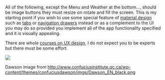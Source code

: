 All of the following, except the Menu and Weather at the bottom..., should be  image buttons  they must resize on rotate and fill the screen.   This is my starting point if you wish to use some special feature of [material design](https://material.google.com/)  such as [tabs](https://material.io/guidelines/components/tabs.html) or [navigation drawers](https://material.google.com/patterns/navigation-drawer.html) instead or as a complement to the UI you may do so provided you implement all of the app functionality specified and  it is visually appealing.    

There are whole [courses on UX design](https://www.udacity.com/course/ux-design-for-mobile-developers--ud849), I do not expect you to be experts  but there must be some effort.

<img src="https://lh3.googleusercontent.com/NZwGTxFTLFXjZegj_D86wkqMMAc4B8cJRtQXCqK3Lp18v1CKOb3Wdw1r5auOHmd1rWmKaRofUpqJRrv1sqpp=w1177-h1470-rw">

Dawson image from http://www.confuciusinstitute.qc.ca/wp-content/themes/confuciusdawson/imgs/Dawson_EN_black.png

